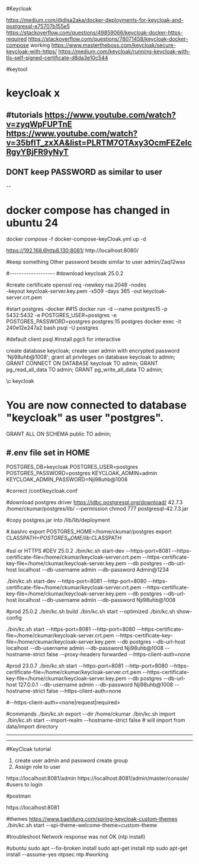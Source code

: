 #Keycloak

https://medium.com/@disa2aka/docker-deployments-for-keycloak-and-postgresql-e75707b155e5
https://stackoverflow.com/questions/49859066/keycloak-docker-https-required
https://stackoverflow.com/questions/78071458/keycloak-docker-compose    working
https://www.mastertheboss.com/keycloak/secure-keycloak-with-https/
https://medium.com/keycloak/running-keycloak-with-tls-self-signed-certificate-d8da3e10c544

#keytool
# keycloak x

#tutorials
https://www.youtube.com/watch?v=zyqWpFUPTnE
https://www.youtube.com/watch?v=35bflT_zxXA&list=PLRTM7OTAxy3OcmFEZeIcRgyYBjFR9yNyT
--

## DONT keep PASSWORD as similar to user ##


--
# docker compose has changed in ubuntu 24
docker compose -f docker-compose-keyCloak.yml up -d

https://192.168.6http8.130:8081/
http://localhost:8080/

#keep something Other password beside similar to user
admin/Zaq12wsx



#-------------------
#download keycloak  25.0.2


#create certificate
openssl req -newkey rsa:2048 -nodes \
  -keyout keycloak-server.key.pem -x509 -days 365 -out keycloak-server.crt.pem
 

#start postgres -docker  ##15
docker run -d --name postgres15 -p 5432:5432 -e POSTGRES_USER=postgres -e POSTGRES_PASSWORD=postgres postgres:15 postgres
docker exec -it 240e12e247a2 bash
psql -U postgres

 

#default client psql
#install pgcli for interactive

create database keycloak;
create user admin with encrypted password 'Nji98uhb@1008';
grant all privileges on database keycloak to admin;
GRANT CONNECT ON DATABASE keycloak TO admin;
GRANT pg_read_all_data TO admin;
GRANT pg_write_all_data TO admin;

\c keycloak 
# You are now connected to database "keycloak" as user "postgres".
GRANT ALL ON SCHEMA public TO admin;

#.env file  set in HOME
------------------
POSTGRES_DB=keycloak
POSTGRES_USER=postgres
POSTGRES_PASSWORD=postgres
KEYCLOAK_ADMIN=admin
KEYCLOAK_ADMIN_PASSWORD=Nji98uhb@1008

#correct /conf/keycloak.conf


#download postgres driver
https://jdbc.postgresql.org/download/
42.7.3
/home/ckumar/postgres/lib/<driver>
--permission
chmod 777 postgresql-42.7.3.jar

#copy postgres.jar into <keycloak-Home>/lib/lib/deployment

#.bashrc 
export POSTGRES_HOME=/home/ckumar/postgres
export CLASSPATH=$POSTGRES_HOME/lib:$CLASSPATH

#ssl or HTTPS
#DEV 25.0.2
./bin/kc.sh start-dev --https-port=8081 --https-certificate-file=/home/ckumar/keycloak-server.crt.pem --https-certificate-key-file=/home/ckumar/keycloak-server.key.pem --db postgres --db-url-host localhost --db-username admin --db-password Admin@1234

./bin/kc.sh start-dev --https-port=8081 --http-port=8080 --https-certificate-file=/home/ckumar/keycloak-server.crt.pem --https-certificate-key-file=/home/ckumar/keycloak-server.key.pem --db postgres --db-url-host localhost --db-username admin --db-password Nji98uhb@1008

#prod 25.0.2
./bin/kc.sh build 
./bin/kc.sh start --optimized
./bin/kc.sh show-config

./bin/kc.sh start --https-port=8081 --http-port=8080 --https-certificate-file=/home/ckumar/keycloak-server.crt.pem --https-certificate-key-file=/home/ckumar/keycloak-server.key.pem --db postgres --db-url-host localhost --db-username admin --db-password Nji98uhb@1008 --hostname-strict false --proxy-headers forwarded  --https-client-auth=none

#prod 23.0.7
./bin/kc.sh start --https-port=8081 --http-port=8080 --https-certificate-file=/home/ckumar/keycloak-server.crt.pem --https-certificate-key-file=/home/ckumar/keycloak-server.key.pem --db postgres --db-url-host 127.0.0.1 --db-username admin --db-password Nji98uhb@1008 --hostname-strict false  --https-client-auth=none

#--https-client-auth=<none|request|required>

#commands
./bin/kc.sh export --dir /home/ckumar
./bin/kc.sh import
./bin/kc.sh start --import-realm --hostname-strict false    # will import from data/import directory


--------------------------
---------------------------------
#KeyCloak tutorial
1. create user admin and password
create group
2. Assign role to user

https://localhost:8081/admin
https://localhost:8081/admin/master/console/   #users to login

#postman

https://localhost:8081

#themes
https://www.baeldung.com/spring-keycloak-custom-themes
./bin/kc.sh start --spi-theme-welcome-theme=custom-theme

#troubleshoot
Network response was not OK (ntp install)



#ubuntu
sudo apt --fix-broken install
sudo apt-get install ntp
sudo apt-get install --assume-yes ntpsec ntp   #working



